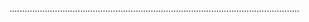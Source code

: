 ...................................................................................................................
